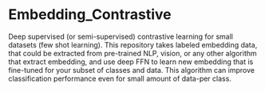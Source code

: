 # Embedding_Contrastive
Deep supervised (or semi-supervised) contrastive learning for small datasets (few shot learning).
This repository takes labeled embedding data, that could be extracted from pre-trained NLP, vision, or any other algorithm that extract embedding,
and use deep FFN to learn new embedding that is fine-tuned for your subset of classes and data. 
This algorithm can improve classification performance even for small amount of data-per class.
